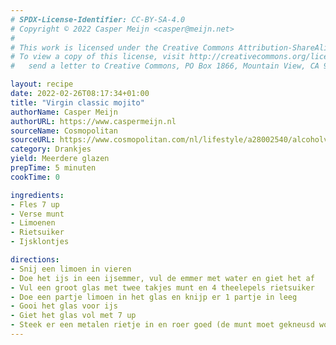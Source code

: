 ```yaml
---
# SPDX-License-Identifier: CC-BY-SA-4.0
# Copyright © 2022 Casper Meijn <casper@meijn.net>
# 
# This work is licensed under the Creative Commons Attribution-ShareAlike 4.0 International License. 
# To view a copy of this license, visit http://creativecommons.org/licenses/by-sa/4.0/ or 
#   send a letter to Creative Commons, PO Box 1866, Mountain View, CA 94042, USA.

layout: recipe
date: 2022-02-26T08:17:34+01:00
title: "Virgin classic mojito"
authorName: Casper Meijn
authorURL: https://www.caspermeijn.nl
sourceName: Cosmopolitan
sourceURL: https://www.cosmopolitan.com/nl/lifestyle/a28002540/alcoholvrije-cocktail-virgin-mojito/
category: Drankjes
yield: Meerdere glazen
prepTime: 5 minuten
cookTime: 0

ingredients:
- Fles 7 up
- Verse munt
- Limoenen
- Rietsuiker
- Ijsklontjes

directions:
- Snij een limoen in vieren
- Doe het ijs in een ijsemmer, vul de emmer met water en giet het af
- Vul een groot glas met twee takjes munt en 4 theelepels rietsuiker
- Doe een partje limoen in het glas en knijp er 1 partje in leeg
- Gooi het glas voor ijs
- Giet het glas vol met 7 up
- Steek er een metalen rietje in en roer goed (de munt moet gekneusd worden en de rietsuiker moet oplossen)
---
```

